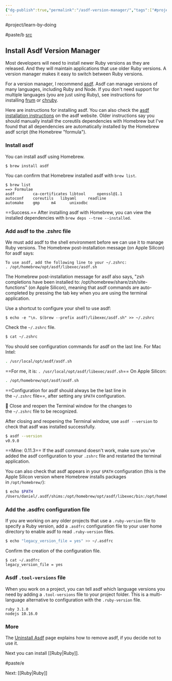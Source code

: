 ```yaml
---
{"dg-publish":true,"permalink":"/asdf-version-manager/","tags":["#project/learn-by-doing","#paste/b","#paste/e"],"noteIcon":"2"}
---
```


#project/learn-by-doing 

#paste/b 
[src](https://mac.install.guide/ruby/5.html)
## Install Asdf Version Manager

Most developers will need to install newer Ruby versions as they are released. And they will maintain applications that use older Ruby versions. A version manager makes it easy to switch between Ruby versions.

For a version manager, I recommend [asdf](https://asdf-vm.com/). Asdf can manage versions of many languages, including Ruby and Node. If you don't need support for multiple languages (you are just using Ruby), see instructions for installing [frum](https://mac.install.guide/ruby/14.html) or [chruby](https://mac.install.guide/ruby/12.html).

Here are instructions for installing asdf. You can also check the [asdf installation instructions](https://asdf-vm.com/#/core-manage-asdf) on the asdf website. Older instructions say you should manually install the coreutils dependencies with Homebrew but I've found that all dependencies are automatically installed by the Homebrew asdf script (the Homebrew "formula").

### Install asdf

You can install asdf using Homebrew.

```
$ brew install asdf
```

You can confirm that Homebrew installed asdf with `brew list`.

```
$ brew list
==> Formulae
asdf		ca-certificates	libtool		openssl@1.1
autoconf	coreutils	libyaml		readline
automake	gmp		m4		unixodbc
```

==Success.== After installing asdf with Homebrew, you can view the installed dependencies with `brew deps --tree --installed`.

### Add asdf to the .zshrc file

We must add asdf to the shell environment before we can use it to manage Ruby versions. The Homebrew post-installation message (on Apple Silicon) for asdf says:

```
To use asdf, add the following line to your ~/.zshrc:
. /opt/homebrew/opt/asdf/libexec/asdf.sh
```

The Homebrew post-installation message for asdf also says, "zsh completions have been installed to: /opt/homebrew/share/zsh/site-functions" (on Apple Silicon), meaning that asdf commands are auto-completed by pressing the tab key when you are using the terminal application.

Use a shortcut to configure your shell to use asdf:

```
$ echo -e "\n. $(brew --prefix asdf)/libexec/asdf.sh" >> ~/.zshrc
```

Check the `~/.zshrc` file.

```bash
$ cat ~/.zshrc
```

You should see configuration commands for asdf on the last line. For Mac Intel:

```bash
. /usr/local/opt/asdf/asdf.sh
```

==For me, it is:
`. /usr/local/opt/asdf/libexec/asdf.sh`==
On Apple Silicon:

```bash
. /opt/homebrew/opt/asdf/asdf.sh
```

==Configuration for asdf should always be the last line in the `~/.zshrc` file==, after setting any `$PATH` configuration.

🚩 Close and reopen the Terminal window for the changes to the `~/.zshrc` file to be recognized.

After closing and reopening the Terminal window, use `asdf --version` to check that asdf was installed successfully.

```bash
$ asdf --version
v0.9.0
```

==Mine: 0.11.3== If the asdf command doesn't work, make sure you've added the asdf configuration to your `.zshrc` file and restarted the terminal application.

You can also check that asdf appears in your `$PATH` configuration (this is the Apple Silicon version where Homebrew installs packages in `/opt/homebrew/`):

```bash
$ echo $PATH
/Users/daniel/.asdf/shims:/opt/homebrew/opt/asdf/libexec/bin:/opt/homebrew/bin:/opt/homebrew/sbin:/usr/local/bin:/usr/bin:/bin:/usr/sbin:/sbin
```

### Add the .asdfrc configuration file

If you are working on any older projects that use a `.ruby-version` file to specify a Ruby version, add a `.asdfrc` configuration file to your user home directory to enable asdf to read `.ruby-version` files.

```bash
$ echo "legacy_version_file = yes" >> ~/.asdfrc
```

Confirm the creation of the configuration file.

```
$ cat ~/.asdfrc
legacy_version_file = yes
```

### Asdf `.tool-versions` file

When you work on a project, you can tell asdf which language versions you need by adding a `.tool-versions` file to your project folder. This is a multi-language alternative to configuration with the `.ruby-version` file.

```
ruby 3.1.0
nodejs 10.16.0
```

### More

The [Uninstall Asdf](https://mac.install.guide/faq/uninstall-asdf/index.html) page explains how to remove asdf, if you decide not to use it.

Next you can install [[Ruby\|Ruby]].

#paste/e 

Next: [[Ruby\|Ruby]]